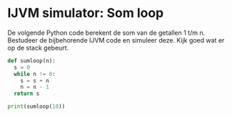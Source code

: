 # IJVM simulator: Som loop
De volgende Python code berekent de som van de getallen 1 t/m n.
Bestudeer de bijbehorende IJVM code en simuleer deze. Kijk goed wat er op de stack gebeurt.

```python
def sumloop(n):
  s = 0
  while n != 0:
    s = s + n
    n = n - 1
  return s

print(sumloop(10))
```